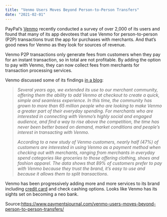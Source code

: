 ```yaml
---
title: "Venmo Users Moves Beyond Person-to-Person Transfers"
date: "2021-02-01"
---
```


PayPal’s [Venmo](http://blog.venmo.com/) recently conducted a survey of over 2,000 of its users and found that many of its app devotees that use Venmo for person-to-person (P2P) transactions trust the app for purchases with merchants. And that’s good news for Venmo as they look for sources of revenue.

Venmo P2P transactions only generate fees from customers when they pay for an instant transaction, so in total are not profitable. By adding the option to pay with Venmo, they can now collect fees from merchants for transaction processing services.

Venmo discussed some of its findings [in a blog](https://downloads.ctfassets.net/7rifqg28wcbd/4DC89wMGRB4C9HNF5rAbgi/640e409ce7e1dea74700ac4418913613/FINAL_VENMO_STUDY_Jan.pdf):

> _Several years ago, we extended its use to our merchant community, offering them the ability to add Venmo at checkout to create a quick, simple and seamless experience. In this time, the community has grown to more than 65 million people who are looking to make Venmo a greater part of their everyday spending. For merchants who are interested in connecting with Venmo’s highly social and engaged audience, and find a way to rise above the competition, the time has never been better based on demand, market conditions and people’s interest in transacting with Venmo._
> 
> _According to a new study of Venmo customers, nearly half (47%) of customers are interested in using Venmo as a payment method when checking out with merchants, ranging from merchants in everyday spend categories like groceries to those offering clothing, shoes and fashion apparel. The data shows that 89% of customers prefer to pay with Venmo because they trust the brand, it’s easy to use and because it allows them to split transactions_.

Venmo has been progressively adding more and more services to its brand including [credit card](https://www.paymentsjournal.com/cfpb-returns-to-its-roots-for-credit-cards-and-other-consumer-options/) and check cashing options. Looks like Venmo has its sights set on becoming a neo bank.

Source:https://www.paymentsjournal.com/venmo-users-moves-beyond-person-to-person-transfers/
